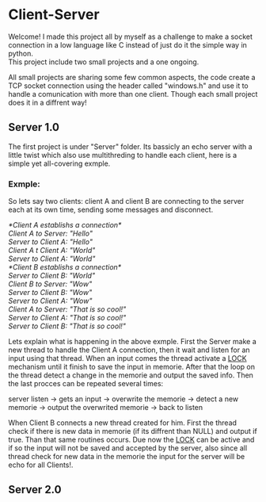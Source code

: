 # Client-Server

Welcome!
I made this project all by myself as a challenge to make a socket connection in a low language like C instead of just do it the simple way in python.  
This project include two small projects and a one ongoing.

All small projects are sharing some few common aspects, 
the code create a TCP socket connection using the header called "windows.h" and use it to handle a comunication with more than one client. Though each small project does it in a diffrent way!

## Server 1.0
The first project is under "Server" folder. Its bassicly an echo server with a little twist which also use multithreding to handle each client, here is a simple yet all-covering exmple.

### Exmple:
So lets say two clients: client A and client B are connecting to the server each at its own time, sending some messages and disconnect.

*\*Client A establishs a connection\*  
Client A to Server: "Hello"  
Server to Client A: "Hello"  
Client A t Client A: "World"  
Server to Client A: "World"  
\*Client B establishs a connection\*  
Server to Client B: "World"      
Client B to Server: "Wow"    
Server to Client B: "Wow"  
Server to Client A: "Wow"  
Client A to Server: "That is so cool!"  
Server to Client A: "That is so cool!"  
Server to Client B: "That is so cool!"*  

Lets explain what is happening in the above exmple.
First the Server make a new thread to handle the Client A connection, then it wait and listen for an input using that thread. When an input comes the thread activate a [LOCK](http://google.com) mechanism until it finish to save the input in memorie. After that the loop on the thread detect a change in the memorie and output the saved info. Then the last procces can be repeated several times:

server listen -> gets an input -> overwrite the memorie -> detect a new memorie -> output the overwrited memorie -> back to listen

When Client B connects a new thread created for him. First the thread check if there is new data in memorie (if its diffrent than NULL) and output if true. Than that same routines occurs. Due now the [LOCK](http://google.com) can be active and if so the input will not be saved and accepted by the server, also since all thread check for new data in the memorie the input for the server will be echo for all Clients!.

## Server 2.0



